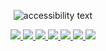 
<p align="center">
  <img src="https://ik.imagekit.io/rafaelmartins/README/README_Rafael_Martins_L2w-t26yCAn.svg"  alt="accessibility text">
</p>

<p align="center">
  <a
    href="https://rafaelmartins92.github.io/portfolio/"
    alt="Portfolio"
    target="_blank"
  >
    <img src="https://img.shields.io/badge/website-1A1A1A?style=for-the-badge&logo=dev.to&logoColor=FCBD38" />
  </a>
  <a
    href="https://www.linkedin.com/in/rafael-martins92/" 
    alt="LinkedIn"
    target="_blank"
  >
    <img src="https://img.shields.io/badge/linkedin-1A1A1A.svg?style=for-the-badge&logo=linkedin&logoColor=FCBD38" />
  </a>
  <a
    href="https://codepen.io/rafaelmartins92" 
    alt="Codepen"
    target="_blank"
  >
    <img src="https://img.shields.io/badge/codepen-1A1A1A?style=for-the-badge&logo=codepen&logoColor=FCBD38" />
  </a>
  <a
    href="https://medium.com/@rafael.martins92" 
    alt="Medium"
    target="_blank"
  >
    <img src="https://img.shields.io/badge/medium-1A1A1A.svg?style=for-the-badge&logo=Medium&logoColor=FCBD38" />
  </a>
  <a
    href="mailto:rafael.martins92@outlook.com" 
    alt="Outlook"
    target="_blank"
  >
    <img src="https://img.shields.io/badge/email-1A1A1A?style=for-the-badge&logo=microsoft-outlook&logoColor=FCBD38" />
  </a>
  <a
    href="https://whats.link/rafaelmartins1992" 
    alt="WhatsApp"
    target="_blank"
  >
    <img src="https://img.shields.io/badge/whatsapp-1A1A1A?style=for-the-badge&logo=whatsapp&logoColor=FCBD38" />
  </a>
  <a
    href="https://www.instagram.com/raafs92" 
    alt="Instagram"
    target="_blank"
  >
    <img src="https://img.shields.io/badge/instagram-1A1A1A.svg?style=for-the-badge&logo=Instagram&logoColor=FCBD38" />
  </a>
  
<!--
I'm Rafael Martins, I'm a Front-end Developer <img src="https://github.com/rafaelmartins92/rafaelmartins92/blob/master/developer.gif" width="32px">

- 🚀 I’m currently learning: JavaScript, React JS and React Native
- 💬 Ask me about: Technology, Photography, Travels and Investments
- 📣 We can talk in: English or Portuguese

Here are some ideas to get you started:

- 🔭 I’m currently working on my personal blog with Gatsby, React, GraphQL and Netlify 
- 🌱 I’m currently learning ...
- 👯 I’m looking to collaborate on ...
- 🤔 I’m looking for help with ...
- 💬 Ask me about ...
- 📫 How to reach me: ...
- 😄 Pronouns: ...
- ⚡ Fun fact: ...

### Useful links: 
[👉🏻 Portfolio](https://rafaelmartins92.github.io/portfolio/) [👉🏻 Linkedin](https://www.linkedin.com/in/rafael-martins92/) [👉🏻 Medium](https://medium.com/@rafael.martins92) [👉🏻 Instagram](https://www.instagram.com/raafs92)

-->
